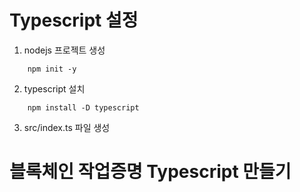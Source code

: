 # Typescript 설정

1. nodejs 프로젝트 생성

```
    npm init -y
```

2. typescript 설치

```
    npm install -D typescript
```

3. src/index.ts 파일 생성

# 블록체인 작업증명 Typescript 만들기
